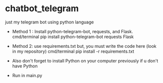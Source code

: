 # chatbot_telegram
just my telegram bot using python language

* Method 1 :
Install python-telegram-bot, requests, and Flask.
cmd/terminal
pip install python-telegram-bot requests Flask

* Method 2:
use requirements.txt but, you must write the code here (look in my repository)
cmd/terminal
pip install -r requirements.txt


- Also don't forget to install Python on your computer previously if u don't have Python

- Run in main.py

